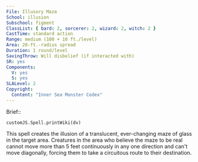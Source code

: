 ```yaml
---
File: Illusory Maze
School: illusion
Subschool: figment
ClassList: { bard: 2, sorcerer: 2, wizard: 2, witch: 2 }
CastTime: standard action
Range: medium (100 + 10 ft./level)
Area: 20-ft.-radius spread
Duration: 1 round/level
SavingThrow: Will disbelief (if interacted with)
SR: yes
Components:
  V: yes
  S: yes
SLALevel: 2
Copyright:
  Content: "Inner Sea Monster Codex"
---
```

Brief:: 

```dataviewjs
customJS.Spell.printWiki(dv)
```

This spell creates the illusion of a translucent, ever-changing maze of glass in the target area. Creatures in the area who believe the maze to be real cannot move more than 5 feet continuously in any one direction and can't move diagonally, forcing them to take a circuitous route to their destination.
